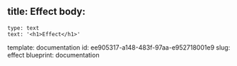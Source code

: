 title: Effect
body:
  -
    type: text
    text: '<h1>Effect</h1>'
template: documentation
id: ee905317-a148-483f-97aa-e952718001e9
slug: effect
blueprint: documentation
